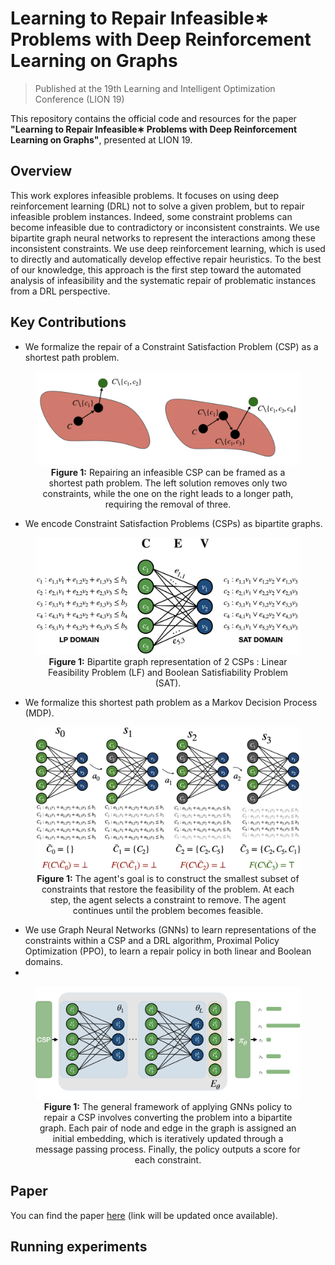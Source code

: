 # Learning to Repair Infeasible∗ Problems with Deep Reinforcement Learning on Graphs

> Published at the 19th Learning and Intelligent Optimization Conference (LION 19)

This repository contains the official code and resources for the paper **"Learning to Repair Infeasible∗ Problems with Deep Reinforcement Learning on Graphs"**, presented at LION 19.

## Overview

This work explores infeasible problems. It focuses on using deep reinforcement learning (DRL) not to solve a given problem, but to repair infeasible problem instances. Indeed, some constraint problems can become infeasible due to contradictory or inconsistent constraints. We use bipartite graph neural networks to represent the interactions among these inconsistent constraints. We use deep reinforcement learning, which is used to directly and automatically develop effective repair heuristics. To the best of our knowledge, this approach is the first step toward the automated analysis of infeasibility and the systematic repair of problematic instances from a DRL perspective.



## Key Contributions

- We formalize the repair of a Constraint Satisfaction Problem (CSP) as a shortest path problem.

<figure style="text-align: center;">
  <img src="images/shortest_path_max_fs.png" alt="Repair example" width="500"/>
  <figcaption><b>Figure 1:</b> Repairing an infeasible CSP can be framed as a shortest path problem. The left solution removes only two constraints, while the one on the right leads to a longer path, requiring the removal of three.</figcaption>
</figure>


- We encode Constraint Satisfaction Problems (CSPs) as bipartite graphs.

<figure style="text-align: center;">
  <img src="images/lp_sat_bipartite.png" alt="Repair example" width="500"/>
  <figcaption><b>Figure 1:</b> Bipartite graph
representation of 2 CSPs : Linear Feasibility Problem (LF) and Boolean Satisfiability Problem (SAT).</figcaption>
</figure>

- We formalize this shortest path problem as a Markov Decision Process (MDP).

<figure style="text-align: center;">
  <img src="images/max_fs_mdp.png" alt="Repair example" width="500"/>
  <figcaption><b>Figure 1:</b> The agent's goal is to construct the smallest subset of constraints that restore the feasibility of the problem. At each step, the agent selects a constraint to remove. The agent continues until the problem becomes feasible.</figcaption>
</figure>
  

- We use Graph Neural Networks (GNNs) to learn representations of the constraints within a CSP and a DRL algorithm, Proximal Policy Optimization (PPO), to learn a repair policy in both linear and Boolean domains.
- 
<figure style="text-align: center;">
  <img src="images/architecture.png" alt="Repair example" width="600"/>
  <figcaption><b>Figure 1:</b> The general framework of applying GNNs policy to repair a CSP involves converting the problem into a bipartite graph. Each pair of node and edge in the graph is assigned an initial embedding, which is iteratively updated through a message passing process. Finally, the policy outputs a score for each constraint.</figcaption>
</figure>

## Paper

You can find the paper [here](#) (link will be updated once available).

## Running experiments